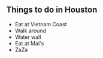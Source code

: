## Things to do in Houston

 - Eat at Vietnam Coast
 - Walk around
 - Water wall
 - Eat at Mai's
 - ZaZa
